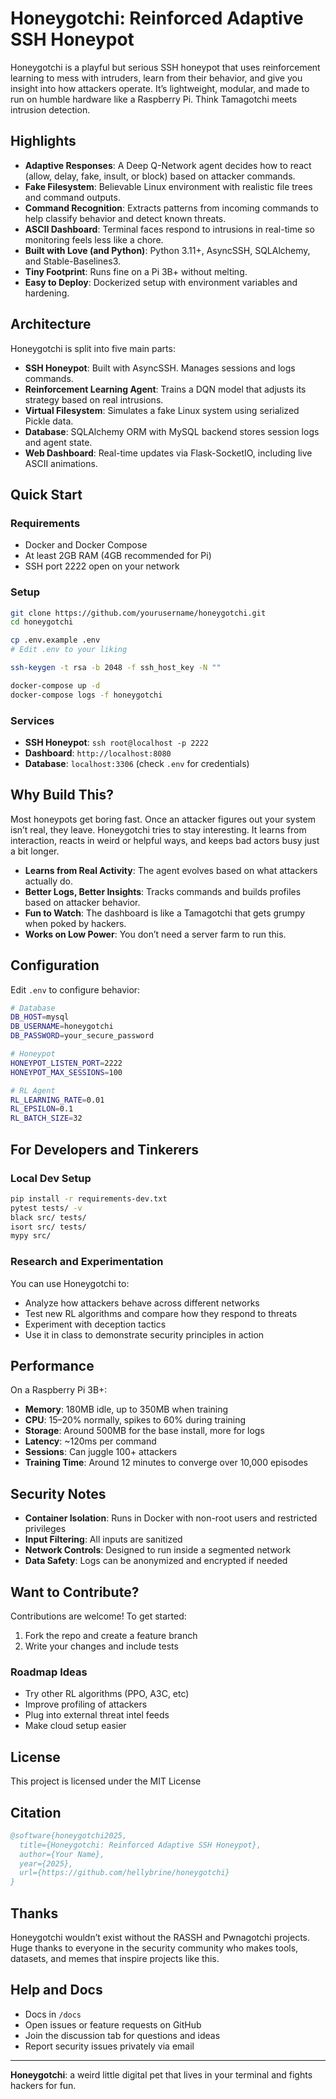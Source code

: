 # Honeygotchi: Reinforced Adaptive SSH Honeypot

Honeygotchi is a playful but serious SSH honeypot that uses reinforcement learning to mess with intruders, learn from their behavior, and give you insight into how attackers operate. It’s lightweight, modular, and made to run on humble hardware like a Raspberry Pi. Think Tamagotchi meets intrusion detection.

## Highlights

* **Adaptive Responses**: A Deep Q-Network agent decides how to react (allow, delay, fake, insult, or block) based on attacker commands.
* **Fake Filesystem**: Believable Linux environment with realistic file trees and command outputs.
* **Command Recognition**: Extracts patterns from incoming commands to help classify behavior and detect known threats.
* **ASCII Dashboard**: Terminal faces respond to intrusions in real-time so monitoring feels less like a chore.
* **Built with Love (and Python)**: Python 3.11+, AsyncSSH, SQLAlchemy, and Stable-Baselines3.
* **Tiny Footprint**: Runs fine on a Pi 3B+ without melting.
* **Easy to Deploy**: Dockerized setup with environment variables and hardening.

## Architecture

Honeygotchi is split into five main parts:

* **SSH Honeypot**: Built with AsyncSSH. Manages sessions and logs commands.
* **Reinforcement Learning Agent**: Trains a DQN model that adjusts its strategy based on real intrusions.
* **Virtual Filesystem**: Simulates a fake Linux system using serialized Pickle data.
* **Database**: SQLAlchemy ORM with MySQL backend stores session logs and agent state.
* **Web Dashboard**: Real-time updates via Flask-SocketIO, including live ASCII animations.

## Quick Start

### Requirements

* Docker and Docker Compose
* At least 2GB RAM (4GB recommended for Pi)
* SSH port 2222 open on your network

### Setup

```bash
git clone https://github.com/yourusername/honeygotchi.git
cd honeygotchi

cp .env.example .env
# Edit .env to your liking

ssh-keygen -t rsa -b 2048 -f ssh_host_key -N ""

docker-compose up -d
docker-compose logs -f honeygotchi
```

### Services

* **SSH Honeypot**: `ssh root@localhost -p 2222`
* **Dashboard**: `http://localhost:8080`
* **Database**: `localhost:3306` (check `.env` for credentials)

## Why Build This?

Most honeypots get boring fast. Once an attacker figures out your system isn’t real, they leave. Honeygotchi tries to stay interesting. It learns from interaction, reacts in weird or helpful ways, and keeps bad actors busy just a bit longer.

* **Learns from Real Activity**: The agent evolves based on what attackers actually do.
* **Better Logs, Better Insights**: Tracks commands and builds profiles based on attacker behavior.
* **Fun to Watch**: The dashboard is like a Tamagotchi that gets grumpy when poked by hackers.
* **Works on Low Power**: You don’t need a server farm to run this.

## Configuration

Edit `.env` to configure behavior:

```bash
# Database
DB_HOST=mysql
DB_USERNAME=honeygotchi
DB_PASSWORD=your_secure_password

# Honeypot
HONEYPOT_LISTEN_PORT=2222
HONEYPOT_MAX_SESSIONS=100

# RL Agent
RL_LEARNING_RATE=0.01
RL_EPSILON=0.1
RL_BATCH_SIZE=32
```

## For Developers and Tinkerers

### Local Dev Setup

```bash
pip install -r requirements-dev.txt
pytest tests/ -v
black src/ tests/
isort src/ tests/
mypy src/
```

### Research and Experimentation

You can use Honeygotchi to:

* Analyze how attackers behave across different networks
* Test new RL algorithms and compare how they respond to threats
* Experiment with deception tactics
* Use it in class to demonstrate security principles in action

## Performance

On a Raspberry Pi 3B+:

* **Memory**: 180MB idle, up to 350MB when training
* **CPU**: 15–20% normally, spikes to 60% during training
* **Storage**: Around 500MB for the base install, more for logs
* **Latency**: \~120ms per command
* **Sessions**: Can juggle 100+ attackers
* **Training Time**: Around 12 minutes to converge over 10,000 episodes

## Security Notes

* **Container Isolation**: Runs in Docker with non-root users and restricted privileges
* **Input Filtering**: All inputs are sanitized
* **Network Controls**: Designed to run inside a segmented network
* **Data Safety**: Logs can be anonymized and encrypted if needed

## Want to Contribute?

Contributions are welcome! To get started:

1. Fork the repo and create a feature branch
2. Write your changes and include tests

### Roadmap Ideas

* Try other RL algorithms (PPO, A3C, etc)
* Improve profiling of attackers
* Plug into external threat intel feeds
* Make cloud setup easier

## License

This project is licensed under the MIT License

## Citation

```bibtex
@software{honeygotchi2025,
  title={Honeygotchi: Reinforced Adaptive SSH Honeypot},
  author={Your Name},
  year={2025},
  url={https://github.com/hellybrine/honeygotchi}
}
```

## Thanks

Honeygotchi wouldn’t exist without the RASSH and Pwnagotchi projects. Huge thanks to everyone in the security community who makes tools, datasets, and memes that inspire projects like this.

## Help and Docs

* Docs in `/docs`
* Open issues or feature requests on GitHub
* Join the discussion tab for questions and ideas
* Report security issues privately via email

---

**Honeygotchi**: a weird little digital pet that lives in your terminal and fights hackers for fun.

